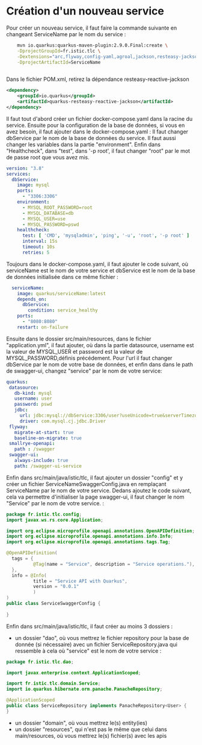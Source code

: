 # Création d'un nouveau service

Pour créer un nouveau service, il faut faire la commande suivante en changeant ServiceName par le nom du service :
```sh
    mvn io.quarkus:quarkus-maven-plugin:2.9.0.Final:create \
    -DprojectGroupId=fr.istic.tlc \
    -Dextensions="arc,flyway,config-yaml,agroal,jackson,resteasy-jackson,spring-web,jdbc-mysql,hibernate-orm-rest-data-panache,hibernate-orm,smallrye-openapi" \
    -DprojectArtifactId=ServiceName 
    
```
Dans le fichier POM.xml, retirez la dépendance resteasy-reactive-jackson
```xml
<dependency>
    <groupId>io.quarkus</groupId>
    <artifactId>quarkus-resteasy-reactive-jackson</artifactId>
</dependency>
```

Il faut tout d'abord créer un fichier docker-compose.yaml dans la racine du service.
Ensuite pour la configuration de la base de données, si vous en avez besoin, il faut ajouter dans le docker-compose.yaml :
Il faut changer dbService par le nom de la base de données du service. Il faut aussi changer les variables dans la partie "environment". Enfin dans "Healthcheck", dans "test", dans '-p root', il faut changer "root" par le mot de passe root que vous avez mis.
```yaml
version: "3.8"
services:
  dbService:
    image: mysql
    ports:
      - "3306:3306"
    environment:
      - MYSQL_ROOT_PASSWORD=root
      - MYSQL_DATABASE=db
      - MYSQL_USER=use
      - MYSQL_PASSWORD=pswd
    healthcheck:
      test: [ 'CMD', 'mysqladmin', 'ping', '-u', 'root', '-p root' ]
      interval: 15s
      timeout: 10s
      retries: 5
```

Toujours dans le docker-compose.yaml, il faut ajouter le code suivant, où serviceName est le nom de votre service et dbService est le nom de la base de données initialisée dans ce même fichier :
```yaml
  serviceName:
    image: quarkus/serviceName:latest
    depends_on:
      dbService:
        condition: service_healthy
    ports:
      - "8080:8080"
    restart: on-failure
 ```

Ensuite dans le dossier src/main/resources, dans le fichier "application.yml", il faut ajouter, où dans la partie datasource,  username est la valeur de MYSQL_USER et password est la valeur de MYSQL_PASSWORD,définis précédement. Pour l'url il faut changer dbService par le nom de votre base de données, et enfin dans dans le path de swagger-ui, changez "service" par le nom de votre service:
 ```yaml
 quarkus:
  datasource:
    db-kind: mysql
    username: user
    password: pswd
    jdbc:
      url: jdbc:mysql://dbService:3306/user?useUnicode=true&serverTimezone=Europe/Paris
      driver: com.mysql.cj.jdbc.Driver
  flyway:
    migrate-at-start: true
    baseline-on-migrate: true
  smallrye-openapi:
    path : /swagger
  swagger-ui:
    always-include: true
    path: /swagger-ui-service
  ```
  
Enfin dans src/main/java/istic/tlc, il faut ajouter un dossier "config" et y créer un fichier ServiceNameSwaggerConfig.java en remplaçant ServiceName par le nom de votre service. 
Dedans ajoutez le code suivant, cela va permettre d'initialiser la page swagger-ui, il faut changer le nom "Service" par le nom de votre service. :
  ```java
package fr.istic.tlc.config;
import javax.ws.rs.core.Application;

import org.eclipse.microprofile.openapi.annotations.OpenAPIDefinition;
import org.eclipse.microprofile.openapi.annotations.info.Info;
import org.eclipse.microprofile.openapi.annotations.tags.Tag;

@OpenAPIDefinition(
    tags = {
            @Tag(name = "Service", description = "Service operations."),
    },
    info = @Info(
            title = "Service API with Quarkus",
            version = "0.0.1"
            )
)
public class ServiceSwaggerConfig {
    
}
```
 
Enfin dans src/main/java/istic/tlc, il faut créer au moins 3 dossiers :
- un dossier "dao", où vous mettrez le fichier repository pour la base de donnée (si nécessaire) avec un fichier ServiceRepository.java qui ressemble à cela où "service" est le nom de votre service :
```java
package fr.istic.tlc.dao;

import javax.enterprise.context.ApplicationScoped;

import fr.istic.tlc.domain.Service;
import io.quarkus.hibernate.orm.panache.PanacheRepository;

@ApplicationScoped
public class ServiceRepository implements PanacheRepository<User> {
}
```
- un dossier "domain", où vous mettrez le(s) entity(ies)
- un dossier "resources", qui n'est pas le même que celui dans main/resources, où vous mettrez le(s) fichier(s) avec les apis
